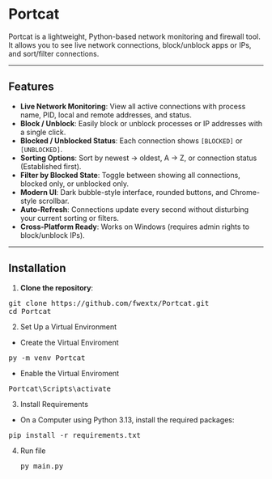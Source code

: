 # Portcat
Portcat is a lightweight, Python-based network monitoring and firewall tool. It allows you to see live network connections, block/unblock apps or IPs, and sort/filter connections.

---

## Features

- **Live Network Monitoring**: View all active connections with process name, PID, local and remote addresses, and status.  
- **Block / Unblock**: Easily block or unblock processes or IP addresses with a single click.  
- **Blocked / Unblocked Status**: Each connection shows `[BLOCKED]` or `[UNBLOCKED]`.  
- **Sorting Options**: Sort by newest → oldest, A → Z, or connection status (Established first).  
- **Filter by Blocked State**: Toggle between showing all connections, blocked only, or unblocked only.  
- **Modern UI**: Dark bubble-style interface, rounded buttons, and Chrome-style scrollbar.  
- **Auto-Refresh**: Connections update every second without disturbing your current sorting or filters.  
- **Cross-Platform Ready**: Works on Windows (requires admin rights to block/unblock IPs).  

---

## Installation

1. **Clone the repository**:

<pre>git clone https://github.com/fwextx/Portcat.git
cd Portcat</pre>

2. Set Up a Virtual Environment
- Create the Virtual Enviroment
<pre>py -m venv Portcat</pre>
- Enable the Virtual Enviroment
<pre>Portcat\Scripts\activate</pre>

3. Install Requirements
- On a Computer using Python 3.13, install the required packages:
<pre>pip install -r requirements.txt</pre>

4. Run file
   <pre>py main.py</pre>
